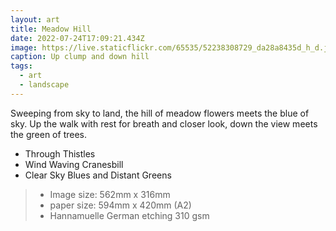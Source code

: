 ```yaml
---
layout: art
title: Meadow Hill
date: 2022-07-24T17:09:21.434Z
image: https://live.staticflickr.com/65535/52238308729_da28a8435d_h_d.jpg
caption: Up clump and down hill
tags:
  - art
  - landscape
---
```

Sweeping from sky to land, the hill of meadow flowers meets the blue of sky. Up the walk with rest for breath and closer look, down the view meets the green of trees.

* Through Thistles
* Wind Waving Cranesbill
* Clear Sky Blues and Distant Greens

> - Image size: 562mm x 316mm
> - paper size: 594mm x 420mm (A2)
> - Hannamuelle German etching 310 gsm
